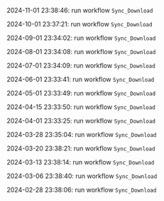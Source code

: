 2024-11-01 23:38:46: run workflow `Sync_Download` 

2024-10-01 23:37:21: run workflow `Sync_Download` 

2024-09-01 23:34:02: run workflow `Sync_Download` 

2024-08-01 23:34:08: run workflow `Sync_Download` 

2024-07-01 23:34:09: run workflow `Sync_Download` 

2024-06-01 23:33:41: run workflow `Sync_Download` 

2024-05-01 23:33:49: run workflow `Sync_Download` 

2024-04-15 23:33:50: run workflow `Sync_Download` 

2024-04-01 23:33:25: run workflow `Sync_Download` 

2024-03-28 23:35:04: run workflow `Sync_Download` 

2024-03-20 23:38:21: run workflow `Sync_Download` 

2024-03-13 23:38:14: run workflow `Sync_Download` 

2024-03-06 23:38:40: run workflow `Sync_Download` 

2024-02-28 23:38:06: run workflow `Sync_Download` 


